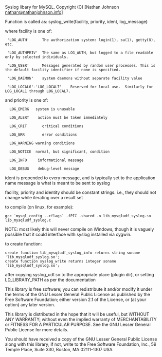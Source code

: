 Syslog libary for MySQL.
Copyright (C) [Nathan Johnson <nathan@nathanjohnson.info>]

Function is called as:
syslog_write(facility, priority, ident, log_message)

where facility is one of:

     'LOG_AUTH'      The authorization system: login(1), su(1), getty(8), etc.

     'LOG_AUTHPRIV'  The same as LOG_AUTH, but logged to a file readable only by selected individuals.

     'LOG_USER'      Messages generated by random user processes. This is the default facility identifier if none is specified.

     'LOG_DAEMON'    system daemons without separate facility value

     'LOG_LOCAL0'-'LOG_LOCAL7'    Reserved for local use.  Similarly for LOG_LOCAL1 through LOG_LOCAL7.


and priority is one of:

      LOG_EMERG   system is unusable

      LOG_ALERT    action must be taken immediately

      LOG_CRIT	     critical conditions

      LOG_ERR	     error conditions

      LOG_WARNING warning conditions

      LOG_NOTICE  normal, but significant, condition

      LOG_INFO	   informational message

      LOG_DEBUG    debug-level message

ident is prepended to every message, and is typically set to the application name
message is what is meant to be sent to syslog

facility, priority and identity should be constant strings.  i.e., they should not change while iterating over a result set

to compile (on linux, for example):
````
gcc `mysql_config --cflags` -fPIC -shared -o lib_mysqludf_syslog.so lib_mysqludf_syslog.c
````


NOTE: most likely this will never compile on Windows, though it is vaguely possible that it could interface with syslog installed via cygwin.

to create function:
````
create function lib_mysqludf_syslog_info returns string soname 'lib_mysqludf_syslog.so';
create function syslog_write returns integer soname 'lib_mysqludf_syslog.so';
````
after copying syslog_udf.so to the appropriate place (plugin dir), or setting LD_LIBRARY_PATH as per the documentation


This library is free software; you can redistribute it and/or modify it
under the terms of the GNU Lesser General Public License as published by
the Free Software Foundation; either version 2.1 of the License, or (at
your option) any later version.

This library is distributed in the hope that it will be useful, but
WITHOUT ANY WARRANTY; without even the implied warranty of
MERCHANTABILITY or FITNESS FOR A PARTICULAR PURPOSE. See the GNU Lesser
General Public License for more details.

You should have received a copy of the GNU Lesser General Public License
along with this library; if not, write to the Free Software Foundation, Inc.,
59 Temple Place, Suite 330, Boston, MA 02111-1307 USA